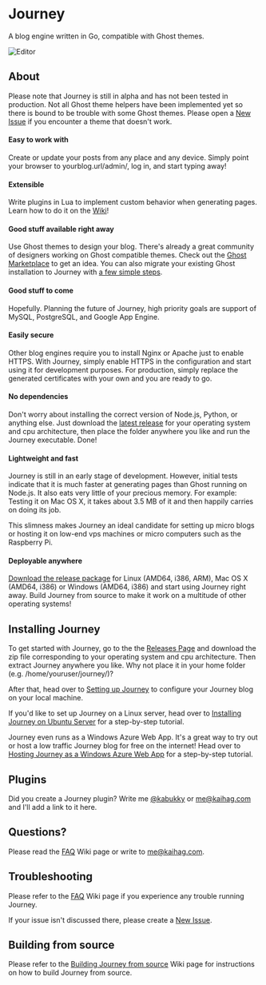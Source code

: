 # Journey
A blog engine written in Go, compatible with Ghost themes.

![Editor](https://raw.githubusercontent.com/grumpyguvner/adventure-blog/gh-pages/images/journey.png)

## About
Please note that Journey is still in alpha and has not been tested in production. Not all Ghost theme helpers have been implemented yet so there is bound to be trouble with some Ghost themes. Please open a [New Issue](https://github.com/grumpyguvner/adventure-blog/issues) if you encounter a theme that doesn't work.

#### Easy to work with
Create or update your posts from any place and any device. Simply point your browser to yourblog.url/admin/, log in, and start typing away!

#### Extensible
Write plugins in Lua to implement custom behavior when generating pages. Learn how to do it on the [Wiki](https://github.com/grumpyguvner/adventure-blog/wiki/Creating-a-Journey-Plugin)!

#### Good stuff available right away
Use Ghost themes to design your blog. There's already a great community of designers working on Ghost compatible themes. Check out the [Ghost Marketplace](http://marketplace.ghost.org) to get an idea. You can also migrate your existing Ghost installation to Journey with [a few simple steps](https://github.com/grumpyguvner/adventure-blog/wiki/Migrating-from-Ghost-to-Journey).

#### Good stuff to come
Hopefully. Planning the future of Journey, high priority goals are support of MySQL, PostgreSQL, and Google App Engine.

#### Easily secure
Other blog engines require you to install Nginx or Apache just to enable HTTPS. With Journey, simply enable HTTPS in the configuration and start using it for development purposes. For production, simply replace the generated certificates with your own and you are ready to go.

#### No dependencies
Don't worry about installing the correct version of Node.js, Python, or anything else. Just download the [latest release](https://www.github.com/grumpyguvner/adventure-blog/releases) for your operating system and cpu architecture, then place the folder anywhere you like and run the Journey executable. Done!

#### Lightweight and fast
Journey is still in an early stage of development. However, initial tests indicate that it is much faster at generating pages than Ghost running on Node.js. It also eats very little of your precious memory. For example: Testing it on Mac OS X, it takes about 3.5 MB of it and then happily carries on doing its job.

This slimness makes Journey an ideal candidate for setting up micro blogs or hosting it on low-end vps machines or micro computers such as the Raspberry Pi.

#### Deployable anywhere
[Download the release package](https://www.github.com/grumpyguvner/adventure-blog/releases) for Linux (AMD64, i386, ARM), Mac OS X (AMD64, i386) or Windows (AMD64, i386) and start using Journey right away. Build Journey from source to make it work on a multitude of other operating systems!

## Installing Journey
To get started with Journey, go to the the [Releases Page](https://github.com/grumpyguvner/adventure-blog/releases) and download the zip file corresponding to your operating system and cpu architecture. Then extract Journey anywhere you like. Why not place it in your home folder (e.g. /home/youruser/journey/)?

After that, head over to [Setting up Journey](https://github.com/grumpyguvner/adventure-blog/wiki/Setting-up-Journey) to configure your Journey blog on your local machine.

If you'd like to set up Journey on a Linux server, head over to [Installing Journey on Ubuntu Server](https://github.com/grumpyguvner/adventure-blog/wiki/Installing-Journey-on-Ubuntu-Server) for a step-by-step tutorial.

Journey even runs as a Windows Azure Web App. It's a great way to try out or host a low traffic Journey blog for free on the internet! Head over to [Hosting Journey as a Windows Azure Web App](https://github.com/grumpyguvner/adventure-blog/wiki/Hosting-Journey-as-a-Windows-Azure-Web-App) for a step-by-step tutorial.

## Plugins
Did you create a Journey plugin? Write me [@kabukky](https://twitter.com/kabukky) or me@kaihag.com and I'll add a link to it here.

## Questions?
Please read the [FAQ](https://github.com/grumpyguvner/adventure-blog/wiki/FAQ) Wiki page or write to me@kaihag.com.

## Troubleshooting
Please refer to the [FAQ](https://github.com/grumpyguvner/adventure-blog/wiki/FAQ) Wiki page if you experience any trouble running Journey.

If your issue isn't discussed there, please create a [New Issue](https://github.com/grumpyguvner/adventure-blog/issues).

## Building from source
Please refer to the [Building Journey from source](https://github.com/grumpyguvner/adventure-blog/wiki/Building-Journey-from-source) Wiki page for instructions on how to build Journey from source.
